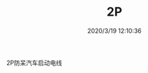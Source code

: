 ﻿---
layout: post 
title: 2P
tags: MX30
categories: wire-harness
overview: 
series: 
part_number: 
thumb_img: static/202003/262-thumb-20200319201114.jpg
small_img: static/202003/262-20200319201114.jpg
date: 2020/3/19 12:10:36
---


2P防呆汽车启动电线
